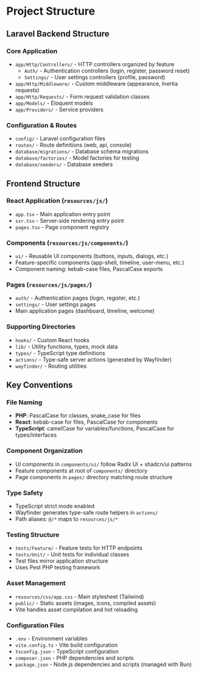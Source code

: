 # Project Structure

## Laravel Backend Structure

### Core Application
- `app/Http/Controllers/` - HTTP controllers organized by feature
  - `Auth/` - Authentication controllers (login, register, password reset)
  - `Settings/` - User settings controllers (profile, password)
- `app/Http/Middleware/` - Custom middleware (appearance, Inertia requests)
- `app/Http/Requests/` - Form request validation classes
- `app/Models/` - Eloquent models
- `app/Providers/` - Service providers

### Configuration & Routes
- `config/` - Laravel configuration files
- `routes/` - Route definitions (web, api, console)
- `database/migrations/` - Database schema migrations
- `database/factories/` - Model factories for testing
- `database/seeders/` - Database seeders

## Frontend Structure

### React Application (`resources/js/`)
- `app.tsx` - Main application entry point
- `ssr.tsx` - Server-side rendering entry point
- `pages.tsx` - Page component registry

### Components (`resources/js/components/`)
- `ui/` - Reusable UI components (buttons, inputs, dialogs, etc.)
- Feature-specific components (app-shell, timeline, user-menu, etc.)
- Component naming: kebab-case files, PascalCase exports

### Pages (`resources/js/pages/`)
- `auth/` - Authentication pages (login, register, etc.)
- `settings/` - User settings pages
- Main application pages (dashboard, timeline, welcome)

### Supporting Directories
- `hooks/` - Custom React hooks
- `lib/` - Utility functions, types, mock data
- `types/` - TypeScript type definitions
- `actions/` - Type-safe server actions (generated by Wayfinder)
- `wayfinder/` - Routing utilities

## Key Conventions

### File Naming
- **PHP**: PascalCase for classes, snake_case for files
- **React**: kebab-case for files, PascalCase for components
- **TypeScript**: camelCase for variables/functions, PascalCase for types/interfaces

### Component Organization
- UI components in `components/ui/` follow Radix UI + shadcn/ui patterns
- Feature components at root of `components/` directory
- Page components in `pages/` directory matching route structure

### Type Safety
- TypeScript strict mode enabled
- Wayfinder generates type-safe route helpers in `actions/`
- Path aliases: `@/*` maps to `resources/js/*`

### Testing Structure
- `tests/Feature/` - Feature tests for HTTP endpoints
- `tests/Unit/` - Unit tests for individual classes
- Test files mirror application structure
- Uses Pest PHP testing framework

### Asset Management
- `resources/css/app.css` - Main stylesheet (Tailwind)
- `public/` - Static assets (images, icons, compiled assets)
- Vite handles asset compilation and hot reloading

### Configuration Files
- `.env` - Environment variables
- `vite.config.ts` - Vite build configuration
- `tsconfig.json` - TypeScript configuration
- `composer.json` - PHP dependencies and scripts
- `package.json` - Node.js dependencies and scripts (managed with Bun)